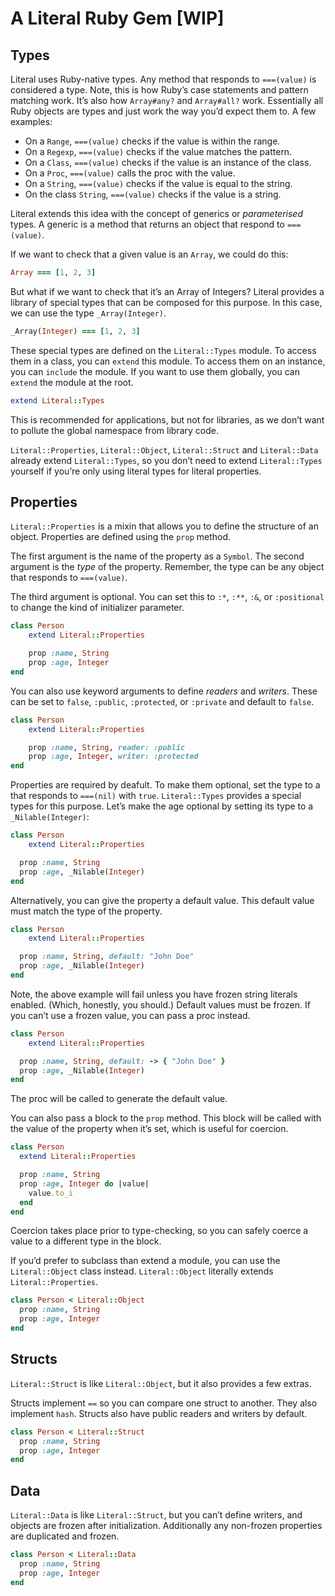# A Literal Ruby Gem [WIP]

## Types

Literal uses Ruby-native types. Any method that responds to `===(value)` is considered a type. Note, this is how Ruby’s case statements and pattern matching work. It’s also how `Array#any?` and `Array#all?` work. Essentially all Ruby objects are types and just work the way you’d expect them to. A few examples:

- On a `Range`, `===(value)` checks if the value is within the range.
- On a `Regexp`, `===(value)` checks if the value matches the pattern.
- On a `Class`, `===(value)` checks if the value is an instance of the class.
- On a `Proc`, `===(value)` calls the proc with the value.
- On a `String`, `===(value)` checks if the value is equal to the string.
- On the class `String`, `===(value)` checks if the value is a string.

Literal extends this idea with the concept of generics or _parameterised_ types. A generic is a method that returns an object that respond to `===(value)`.

If we want to check that a given value is an `Array`, we could do this:

```ruby
Array === [1, 2, 3]
```

But what if we want to check that it’s an Array of Integers? Literal provides a library of special types that can be composed for this purpose. In this case, we can use the type `_Array(Integer)`.

```ruby
_Array(Integer) === [1, 2, 3]
```

These special types are defined on the `Literal::Types` module. To access them in a class, you can `extend` this module. To access them on an instance, you can `include` the module. If you want to use them globally, you can `extend` the module at the root.

```ruby
extend Literal::Types
```

This is recommended for applications, but not for libraries, as we don’t want to pollute the global namespace from library code.

`Literal::Properties`, `Literal::Object`, `Literal::Struct` and `Literal::Data` already extend `Literal::Types`, so you don’t need to extend `Literal::Types` yourself if you’re only using literal types for literal properties.

## Properties

`Literal::Properties` is a mixin that allows you to define the structure of an object. Properties are defined using the `prop` method.

The first argument is the name of the property as a `Symbol`. The second argument is the _type_ of the property. Remember, the type can be any object that responds to `===(value)`.

The third argument is optional. You can set this to `:*`, `:**`, `:&`, or `:positional` to change the kind of initializer parameter.

```ruby
class Person
	extend Literal::Properties

	prop :name, String
	prop :age, Integer
end
```

You can also use keyword arguments to define _readers_ and _writers_. These can be set to `false`, `:public`, `:protected`, or `:private` and default to `false`.

```ruby
class Person
	extend Literal::Properties

	prop :name, String, reader: :public
	prop :age, Integer, writer: :protected
end
```

Properties are required by deafult. To make them optional, set the type to a that responds to `===(nil)` with `true`. `Literal::Types` provides a special types for this purpose. Let’s make the age optional by setting its type to a `_Nilable(Integer)`:

```ruby
class Person
	extend Literal::Properties

  prop :name, String
  prop :age, _Nilable(Integer)
end
```

Alternatively, you can give the property a default value. This default value must match the type of the property.

```ruby
class Person
	extend Literal::Properties

  prop :name, String, default: "John Doe"
  prop :age, _Nilable(Integer)
end
```

Note, the above example will fail unless you have frozen string literals enabled. (Which, honestly, you should.) Default values must be frozen. If you can’t use a frozen value, you can pass a proc instead.

```ruby
class Person
	extend Literal::Properties

  prop :name, String, default: -> { "John Doe" }
  prop :age, _Nilable(Integer)
end
```

The proc will be called to generate the default value.

You can also pass a block to the `prop` method. This block will be called with the value of the property when it’s set, which is useful for coercion.

```ruby
class Person
  extend Literal::Properties

  prop :name, String
  prop :age, Integer do |value|
    value.to_i
  end
end
```

Coercion takes place prior to type-checking, so you can safely coerce a value to a different type in the block.

If you’d prefer to subclass than extend a module, you can use the `Literal::Object` class instead. `Literal::Object` literally extends `Literal::Properties`.

```ruby
class Person < Literal::Object
  prop :name, String
  prop :age, Integer
end
```

## Structs

`Literal::Struct` is like `Literal::Object`, but it also provides a few extras.

Structs implement `==` so you can compare one struct to another. They also implement `hash`. Structs also have public readers and writers by default.

```ruby
class Person < Literal::Struct
  prop :name, String
  prop :age, Integer
end
```

## Data

`Literal::Data` is like `Literal::Struct`, but you can’t define writers, and objects are frozen after initialization. Additionally any non-frozen properties are duplicated and frozen.

```ruby
class Person < Literal::Data
  prop :name, String
  prop :age, Integer
end
```
